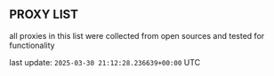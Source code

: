 ## PROXY LIST

all proxies in this list were collected from open sources and tested for functionality

last update: `2025-03-30 21:12:28.236639+00:00` UTC